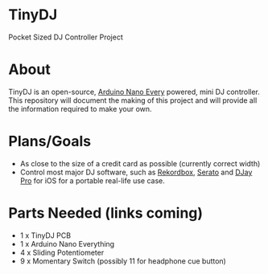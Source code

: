 # TinyDJ
Pocket Sized DJ Controller Project

# About

TinyDJ is an open-source, [Arduino Nano Every](https://store-usa.arduino.cc/products/arduino-nano-every) powered, mini DJ controller. This repository will document the making of this project and will provide all the information required to make your own.

# Plans/Goals

- As close to the size of a credit card as possible (currently correct width)
- Control most major DJ software, such as [Rekordbox](https://rekordbox.com/en/), [Serato](https://serato.com/) and [DJay Pro](https://www.algoriddim.com/djay-ios) for iOS for a portable real-life use case.

# Parts Needed (links coming)
- 1 x TinyDJ PCB
- 1 x Arduino Nano Everything
- 4 x Sliding Potentiometer
- 9 x Momentary Switch (possibly 11 for headphone cue button)






